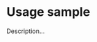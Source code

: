 <!-- ======================================================================
--- Search engine
title:          Usage sample
keywords:       usage, sample
description:    Usage sample of md-site-engine.
--- Menu system
order:          170
text:           Usage sample
hidden:         false
umbel:          false
--- Page properties
id:             
document:       
layout:         layout-2-left
$-left:         toc
======================================================================= -->

# Usage sample

Description...